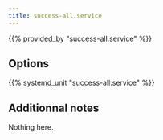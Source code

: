 ```yaml
---
title: success-all.service
---
```


{{% provided_by "success-all.service" %}}

## Options

{{% systemd_unit "success-all.service" %}}

## Additionnal notes

Nothing here.
